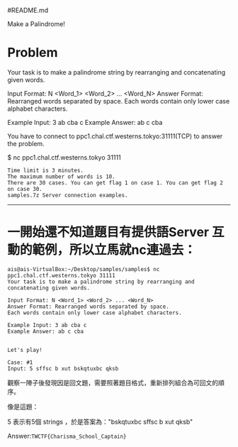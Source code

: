 #README.md

Make a Palindrome! 

Problem
======================================================================================
Your task is to make a palindrome string by rearranging and concatenating given words.

Input Format: N <Word_1> <Word_2> ... <Word_N>
Answer Format: Rearranged words separated by space.
Each words contain only lower case alphabet characters.

Example Input: 3 ab cba c
Example Answer: ab c cba

You have to connect to ppc1.chal.ctf.westerns.tokyo:31111(TCP) to answer the problem.

$ nc ppc1.chal.ctf.westerns.tokyo 31111

    Time limit is 3 minutes.
    The maximum number of words is 10.
    There are 30 cases. You can get flag 1 on case 1. You can get flag 2 on case 30.
    samples.7z Server connection examples.
-------------------------------------------------------------------------------------

一開始還不知道題目有提供語Server 互動的範例，所以立馬就nc連過去：
=======================
```
ais@ais-VirtualBox:~/Desktop/samples/samples$ nc ppc1.chal.ctf.westerns.tokyo 31111
Your task is to make a palindrome string by rearranging and concatenating given words.

Input Format: N <Word_1> <Word_2> ... <Word_N>
Answer Format: Rearranged words separated by space.
Each words contain only lower case alphabet characters.

Example Input: 3 ab cba c
Example Answer: ab c cba


Let's play!

Case: #1
Input: 5 sffsc b xut bskqtuxbc qksb
```

觀察一陣子後發現因是回文題，需要照著題目格式，重新排列組合為可回文的順序。

像是這題：

5 表示有5個 strings ，於是答案為："bskqtuxbc sffsc b xut qksb"

Answer:```TWCTF{Charisma_School_Captain}```
